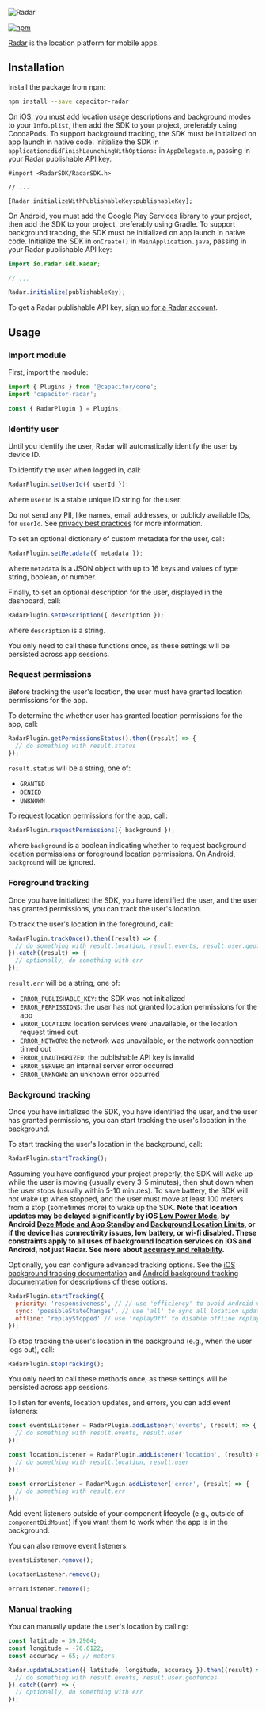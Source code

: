 ![Radar](https://github.com/radarlabs/capacitor-radar/raw/master/logo.png)

[![npm](https://img.shields.io/npm/v/capacitor-radar.svg)](https://www.npmjs.com/package/capacitor-radar)

[Radar](https://radar.io) is the location platform for mobile apps.

## Installation

Install the package from npm:

```bash
npm install --save capacitor-radar
```

On iOS, you must add location usage descriptions and background modes to your `Info.plist`, then add the SDK to your project, preferably using CocoaPods. To support background tracking, the SDK must be initialized on app launch in native code. Initialize the SDK in `application:didFinishLaunchingWithOptions:` in `AppDelegate.m`, passing in your Radar publishable API key.

```objc
#import <RadarSDK/RadarSDK.h>

// ...

[Radar initializeWithPublishableKey:publishableKey];
```

On Android, you must add the Google Play Services library to your project, then add the SDK to your project, preferably using Gradle. To support background tracking, the SDK must be initialized on app launch in native code. Initialize the SDK in `onCreate()` in `MainApplication.java`, passing in your Radar publishable API key:

```java
import io.radar.sdk.Radar;

// ...

Radar.initialize(publishableKey);
```

To get a Radar publishable API key, [sign up for a Radar account](https://radar.io).

## Usage

### Import module

First, import the module:

```javascript
import { Plugins } from '@capacitor/core';
import 'capacitor-radar';

const { RadarPlugin } = Plugins;
```

### Identify user

Until you identify the user, Radar will automatically identify the user by device ID.

To identify the user when logged in, call:

```javascript
RadarPlugin.setUserId({ userId });
```

where `userId` is a stable unique ID string for the user.

Do not send any PII, like names, email addresses, or publicly available IDs, for `userId`. See [privacy best practices](https://help.radar.io/privacy/what-are-privacy-best-practices-for-radar) for more information.

To set an optional dictionary of custom metadata for the user, call:

```javascript
RadarPlugin.setMetadata({ metadata });
```

where `metadata` is a JSON object with up to 16 keys and values of type string, boolean, or number.

Finally, to set an optional description for the user, displayed in the dashboard, call:

```javascript
RadarPlugin.setDescription({ description });
```

where `description` is a string.

You only need to call these functions once, as these settings will be persisted across app sessions.

### Request permissions

Before tracking the user's location, the user must have granted location permissions for the app.

To determine the whether user has granted location permissions for the app, call:

```javascript
RadarPlugin.getPermissionsStatus().then((result) => {
  // do something with result.status
});
```

`result.status` will be a string, one of:

- `GRANTED`
- `DENIED`
- `UNKNOWN`

To request location permissions for the app, call:

```javascript
RadarPlugin.requestPermissions({ background });
```

where `background` is a boolean indicating whether to request background location permissions or foreground location permissions. On Android, `background` will be ignored.

### Foreground tracking

Once you have initialized the SDK, you have identified the user, and the user has granted permissions, you can track the user's location.

To track the user's location in the foreground, call:

```javascript
RadarPlugin.trackOnce().then((result) => {
  // do something with result.location, result.events, result.user.geofences
}).catch((result) => {
  // optionally, do something with err
});
```

`result.err` will be a string, one of:

- `ERROR_PUBLISHABLE_KEY`: the SDK was not initialized
- `ERROR_PERMISSIONS`: the user has not granted location permissions for the app
- `ERROR_LOCATION`: location services were unavailable, or the location request timed out
- `ERROR_NETWORK`: the network was unavailable, or the network connection timed out
- `ERROR_UNAUTHORIZED`: the publishable API key is invalid
- `ERROR_SERVER`: an internal server error occurred
- `ERROR_UNKNOWN`: an unknown error occurred

### Background tracking

Once you have initialized the SDK, you have identified the user, and the user has granted permissions, you can start tracking the user's location in the background.

To start tracking the user's location in the background, call:

```javascript
RadarPlugin.startTracking();
```

Assuming you have configured your project properly, the SDK will wake up while the user is moving (usually every 3-5 minutes), then shut down when the user stops (usually within 5-10 minutes). To save battery, the SDK will not wake up when stopped, and the user must move at least 100 meters from a stop (sometimes more) to wake up the SDK. **Note that location updates may be delayed significantly by iOS [Low Power Mode](https://support.apple.com/en-us/HT205234), by Android [Doze Mode and App Standby](https://developer.android.com/training/monitoring-device-state/doze-standby.html) and [Background Location Limits](https://developer.android.com/about/versions/oreo/background-location-limits.html), or if the device has connectivity issues, low battery, or wi-fi disabled. These constraints apply to all uses of background location services on iOS and Android, not just Radar. See more about [accuracy and reliability](https://radar.io/documentation/sdk#accuracy).**

Optionally, you can configure advanced tracking options. See the [iOS background tracking documentation](https://radar.io/documentation/sdk#ios-background) and [Android background tracking documentation](https://radar.io/documentation/sdk#android-background) for descriptions of these options.

```javascript
RadarPlugin.startTracking({
  priority: 'responsiveness', // // use 'efficiency' to avoid Android vitals bad behavior thresholds (ignored on iOS)
  sync: 'possibleStateChanges', // use 'all' to sync all location updates ('possibleStateChanges' recommended)
  offline: 'replayStopped' // use 'replayOff' to disable offline replay ('replayStopped' recommended)
});
```

To stop tracking the user's location in the background (e.g., when the user logs out), call:

```javascript
RadarPlugin.stopTracking();
```

You only need to call these methods once, as these settings will be persisted across app sessions.

To listen for events, location updates, and errors, you can add event listeners:

```javascript
const eventsListener = RadarPlugin.addListener('events', (result) => {
  // do something with result.events, result.user
});

const locationListener = RadarPlugin.addListener('location', (result) => {
  // do something with result.location, result.user
});

const errorListener = RadarPlugin.addListener('error', (result) => {
  // do something with result.err
});
```

Add event listeners outside of your component lifecycle (e.g., outside of `componentDidMount`) if you want them to work when the app is in the background.

You can also remove event listeners:

```javascript
eventsListener.remove();

locationListener.remove();

errorListener.remove();
```

### Manual tracking

You can manually update the user's location by calling:

```javascript
const latitude = 39.2904;
const longitude = -76.6122;
const accuracy = 65; // meters

Radar.updateLocation({ latitude, longitude, accuracy }).then((result) => {
  // do something with result.events, result.user.geofences
}).catch((err) => {
  // optionally, do something with err
});
```
